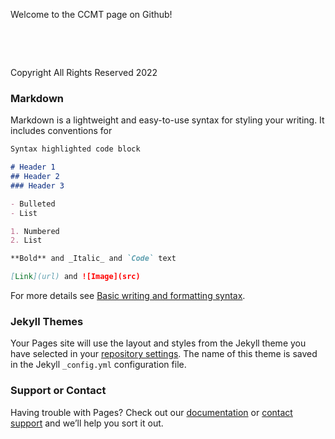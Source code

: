 <!DOCTYPE HTML>
<html lang="en">
<head>
  <meta charset="utf-8>
    <meta property="og:title" content="CryptoCurrency Mint NFT Token" /> 
      <meta property="og:description" content="image of One CryptocurrencyMintToken/CCMT." /> 
      <meta property="og:image" https://photos.app.goo.gl/Ho3rUMMvSKZGSTLaA" 
      <meta property="og:url" content="https://github.com/cryptocurrency-mint-nft-token/CCMT/index.html/imgs" />
       <title>
                    CRYPTOCURRENCTY MINT NFT TOKEN PAGE
       </title>
        </head>
         <body>
          <p>Welcome to the CCMT page on Github!</p>
<p>&nbsp; &nbsp; &nbsp;
</p>&nbsp;
<p>Copyright All Rights Reserved 2022</p>
           </body>
         </html>



### Markdown

Markdown is a lightweight and easy-to-use syntax for styling your writing. It includes conventions for

```markdown
Syntax highlighted code block

# Header 1
## Header 2
### Header 3

- Bulleted
- List

1. Numbered
2. List

**Bold** and _Italic_ and `Code` text

[Link](url) and ![Image](src)
```

For more details see [Basic writing and formatting syntax](https://docs.github.com/en/github/writing-on-github/getting-started-with-writing-and-formatting-on-github/basic-writing-and-formatting-syntax).

### Jekyll Themes

Your Pages site will use the layout and styles from the Jekyll theme you have selected in your [repository settings](https://github.com/Cryptocurrency-Mint-NFT-Token/CCMT/settings/pages). The name of this theme is saved in the Jekyll `_config.yml` configuration file.

### Support or Contact

Having trouble with Pages? Check out our [documentation](https://docs.github.com/categories/github-pages-basics/) or [contact support](https://support.github.com/contact) and we’ll help you sort it out.
